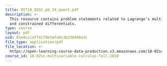 ```yaml
---
title: MIT18_02SC_pb_34_quest.pdf
description: >-
  This resource contains problem statements related to Lagrange's multipliers
  and constrained differentials.
type: course
layout: pdf
uid: 81e4cccaff4179b3afa0c3b238d40a3c
file_type: application/pdf
file_location: >-
  https://open-learning-course-data-production.s3.amazonaws.com/18-02sc-multivariable-calculus-fall-2010/81e4cccaff4179b3afa0c3b238d40a3c_MIT18_02SC_pb_34_quest.pdf
course_id: 18-02sc-multivariable-calculus-fall-2010
---
```

